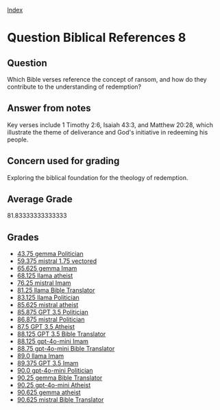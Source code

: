 
[Index](../../index.md)
# Question Biblical References 8
## Question
Which Bible verses reference the concept of ransom, and how do they contribute to the understanding of redemption?

## Answer from notes
Key verses include 1 Timothy 2:6, Isaiah 43:3, and Matthew 20:28, which illustrate the theme of deliverance and God's initiative in redeeming his people.

## Concern used for grading
Exploring the biblical foundation for the theology of redemption.

## Average Grade
81.83333333333333

## Grades
 * [43.75 gemma Politician](../answers/gemma_Politician/Biblical_References_8.md)
 * [59.375 mistral 1.75 vectored](../answers/mistral_1.75_vectored/Biblical_References_8.md)
 * [65.625 gemma Imam](../answers/gemma_Imam/Biblical_References_8.md)
 * [68.125 llama atheist](../answers/llama_atheist/Biblical_References_8.md)
 * [76.25 mistral Imam](../answers/mistral_Imam/Biblical_References_8.md)
 * [81.25 llama Bible Translator](../answers/llama_Bible_Translator/Biblical_References_8.md)
 * [83.125 llama Politician](../answers/llama_Politician/Biblical_References_8.md)
 * [85.625 mistral atheist](../answers/mistral_atheist/Biblical_References_8.md)
 * [85.875 GPT 3.5 Politician](../answers/GPT_3.5_Politician/Biblical_References_8.md)
 * [86.875 mistral Politician](../answers/mistral_Politician/Biblical_References_8.md)
 * [87.5 GPT 3.5 Atheist](../answers/GPT_3.5_Atheist/Biblical_References_8.md)
 * [88.125 GPT 3.5 Bible Translator](../answers/GPT_3.5_Bible_Translator/Biblical_References_8.md)
 * [88.125 gpt-4o-mini Imam](../answers/gpt-4o-mini_Imam/Biblical_References_8.md)
 * [88.75 gpt-4o-mini Bible Translator](../answers/gpt-4o-mini_Bible_Translator/Biblical_References_8.md)
 * [89.0 llama Imam](../answers/llama_Imam/Biblical_References_8.md)
 * [89.375 GPT 3.5 Imam](../answers/GPT_3.5_Imam/Biblical_References_8.md)
 * [90.0 gpt-4o-mini Politician](../answers/gpt-4o-mini_Politician/Biblical_References_8.md)
 * [90.25 gemma Bible Translator](../answers/gemma_Bible_Translator/Biblical_References_8.md)
 * [90.25 gpt-4o-mini Atheist](../answers/gpt-4o-mini_Atheist/Biblical_References_8.md)
 * [90.625 gemma atheist](../answers/gemma_atheist/Biblical_References_8.md)
 * [90.625 mistral Bible Translator](../answers/mistral_Bible_Translator/Biblical_References_8.md)
